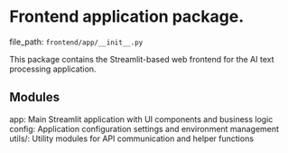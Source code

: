 # Frontend application package.

  file_path: `frontend/app/__init__.py`

This package contains the Streamlit-based web frontend for the AI text processing application.

## Modules

app: Main Streamlit application with UI components and business logic
config: Application configuration settings and environment management
utils/: Utility modules for API communication and helper functions

